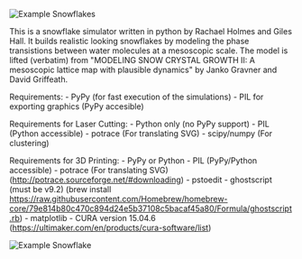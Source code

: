 ![Example Snowflakes](https://raw.githubusercontent.com/vishnubob/snowflake/master/media/collage_medium.jpg)

This is a snowflake simulator written in python by Rachael Holmes and Giles
Hall.  It builds realistic looking snowflakes by modeling the phase
transistions between water molecules at a mesoscopic scale.  The model is
lifted (verbatim) from "MODELING SNOW CRYSTAL GROWTH II: A mesoscopic lattice
map with plausible dynamics" by Janko Gravner and David Griffeath.

Requirements:
    - PyPy (for fast execution of the simulations)
    - PIL for exporting graphics (PyPy accesible)

Requirements for Laser Cutting:
    - Python only (no PyPy support)
    - PIL (Python accessible)
    - potrace (For translating SVG)
    - scipy/numpy (For clustering)

Requirements for 3D Printing:
    - PyPy or Python
    - PIL (PyPy/Python accessible)
    - potrace (For translating SVG) (http://potrace.sourceforge.net/#downloading)
    - pstoedit
    - ghostscript (must be v9.2) (brew install https://raw.githubusercontent.com/Homebrew/homebrew-core/79e814b80c470c894d24e5b37108c5bacaf45a80/Formula/ghostscript.rb)
    - matplotlib
    - CURA version 15.04.6 (https://ultimaker.com/en/products/cura-software/list)

![Example Snowflake](https://raw.githubusercontent.com/vishnubob/snowflake/master/media/example.png)
